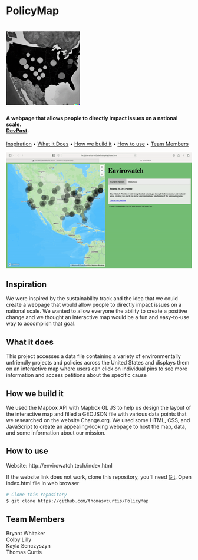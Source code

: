 <h1>PolicyMap</h1>

<h1>
  <img src="/images/envirowatch-thumbnail.png" alt="PolicyMap" width="200"></a>
</h1>

<h4>A webpage that allows people to directly impact issues on a national scale.<br><a href="https://devpost.com/software/envirowatch-pjauc6" target="_blank">DevPost</a>.</h4>

<p>
  <a href="#Inspiration">Inspiration</a> •
  <a href="#What-it-does">What it Does</a> •
  <a href="#How-we-build-it">How we build it</a> •
  <a href="#How-to-use">How to use</a> •
  <a href="#Team-Members">Team Members</a> 

</p>

![screenshot](images/PolicyMapDemo.gif)

## Inspiration

<p> We were inspired by the sustainability track and the idea that we could create a webpage that would allow people to directly impact issues on a national scale. We wanted to allow everyone the ability to create a positive change and we thought an interactive map would be a fun and easy-to-use way to accomplish that goal. </p>

## What it does
<p> This project accesses a data file containing a variety of environmentally unfriendly projects and policies across the United States and displays them on an interactive map where users can click on individual pins to see more information and access petitions about the specific cause <p>

## How we build it

 <p> We used the Mapbox API with Mapbox GL JS to help us design the layout of the interactive map and filled a GEOJSON file with various data points that we researched on the website Change.org. We used some HTML, CSS, and JavaScript to create an appealing-looking webpage to host the map, data, and some information about our mission. </p>


## How to use

<p>Website: http://envirowatch.tech/index.html</P>

If the website link does not work, clone this repository, you'll need [Git](https://git-scm.com). Open index.html file in web browser 
```bash
# Clone this repository
$ git clone https://github.com/thomasvcurtis/PolicyMap

```


## Team Members

Bryant Whitaker <br>
Colby Lilly  <br>
Kayla Senczyszyn <br>
Thomas Curtis
